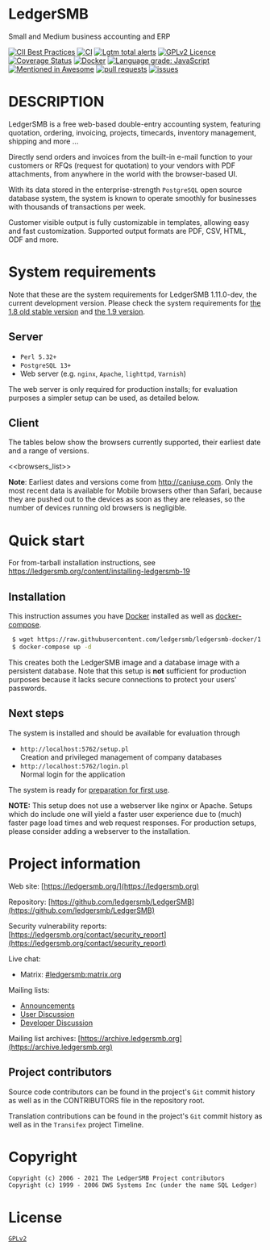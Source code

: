 
# LedgerSMB

Small and Medium business accounting and ERP


[![CII Best Practices](https://bestpractices.coreinfrastructure.org/projects/795/badge)](https://bestpractices.coreinfrastructure.org/projects/795)
[![CI](https://github.com/ledgersmb/LedgerSMB/actions/workflows/main.yml/badge.svg)](https://github.com/ledgersmb/LedgerSMB/actions/workflows/main.yml)
[![Lgtm total alerts](https://img.shields.io/lgtm/alerts/g/ledgersmb/LedgerSMB.svg?logo=lgtm&logoWidth=18)](https://lgtm.com/projects/g/ledgersmb/LedgerSMB/alerts/)
[![GPLv2 Licence](https://badges.frapsoft.com/os/gpl/gpl.png?v=103)](https://opensource.org/licenses/GPL-2.0/)
[![Coverage Status](https://coveralls.io/repos/github/ledgersmb/LedgerSMB/badge.svg?branch=master)](https://coveralls.io/github/ledgersmb/LedgerSMB?branch=master)
[![Docker](https://img.shields.io/docker/pulls/ledgersmb/ledgersmb.svg)](https://hub.docker.com/r/ledgersmb/ledgersmb/)
[![Language grade: JavaScript](https://img.shields.io/lgtm/grade/javascript/g/ledgersmb/LedgerSMB.svg?logo=lgtm&logoWidth=18)](https://lgtm.com/projects/g/ledgersmb/LedgerSMB/context:javascript)
[![Mentioned in Awesome <awesome-selfhosted>](https://awesome.re/mentioned-badge.svg)](https://github.com/Kickball/awesome-selfhosted#enterprise-resource-planning)
[![pull requests](https://www.oselvar.com/api/badge?label=pull+requests&csvUrl=https%3A%2F%2Fraw.githubusercontent.com%2Fledgersmb%2Fledgersmb-oselvar%2Fmain%2Fdata%2Fledgersmb%2FLedgerSMB%2FpullRequests.csv)](https://www.oselvar.com/github/ledgersmb/ledgersmb-oselvar/main/ledgersmb/LedgerSMB "3rd quartile cycle time")
[![issues](https://www.oselvar.com/api/badge?label=issues&csvUrl=https%3A%2F%2Fraw.githubusercontent.com%2Fledgersmb%2Fledgersmb-oselvar%2Fmain%2Fdata%2Fledgersmb%2FLedgerSMB%2Fissues.csv)](https://www.oselvar.com/github/ledgersmb/ledgersmb-oselvar/main/ledgersmb/LedgerSMB "3rd quartile cycle time")



# DESCRIPTION

LedgerSMB is a free web-based double-entry accounting system, featuring
quotation, ordering, invoicing, projects, timecards, inventory management,
shipping and more ...

Directly send orders and invoices from the built-in e-mail function to your
customers or RFQs (request for quotation) to your vendors with PDF attachments,
from anywhere in the world with the browser-based UI.

With its data stored in the enterprise-strength `PostgreSQL` open source
database system, the system is known to operate smoothly for businesses with
thousands of transactions per week.

Customer visible output is fully customizable in templates, allowing easy and
fast customization. Supported output formats are PDF, CSV, HTML, ODF and more.


# System requirements

Note that these are the system requirements for LedgerSMB 1.11.0-dev, the current
development version. Please check the system requirements for [the 1.8 old stable
version](https://github.com/ledgersmb/LedgerSMB/tree/1.8#system-requirements)
and [the 1.9 version](https://github.com/ledgersmb/LedgerSMB/tree/1.9#system-requirements).

## Server

* `Perl 5.32+`
* `PostgreSQL 13+`
* Web server (e.g. `nginx`, `Apache`, `lighttpd`, `Varnish`)

The web server is only required for production installs;
for evaluation purposes a simpler setup can be used, as detailed
below.

## Client

The tables below show the browsers currently supported, their earliest date
and a range of versions.

<<browsers_list>>

**Note**: Earliest dates and versions come from http://caniuse.com. Only the most
recent data is available for Mobile browsers other than Safari, because they
are pushed out to the devices as soon as they are releases, so the number of
devices running old browsers is negligible.

# Quick start

For from-tarball installation instructions, see https://ledgersmb.org/content/installing-ledgersmb-19

## Installation

This instruction assumes you have [Docker](https://docs.docker.com/get-docker/)
installed as well as [docker-compose](https://github.com/docker/compose#where-to-get-docker-compose).

```bash
 $ wget https://raw.githubusercontent.com/ledgersmb/ledgersmb-docker/1.10/docker-compose.yml
 $ docker-compose up -d
```

This creates both the LedgerSMB image and a database image with a persistent
database. Note that this setup is **not** sufficient for production purposes
because it lacks secure connections to protect your users' passwords.

## Next steps

The system is installed and should be available for evaluation through

* `http://localhost:5762/setup.pl`  
  Creation and privileged management of company databases
* `http://localhost:5762/login.pl`  
  Normal login for the application

The system is ready for [preparation for first
use](https://ledgersmb.org/content/preparing-ledgersmb-19-first-use).


**NOTE:** This setup does not use a webserver like nginx or Apache. Setups which
do include one will yield a faster user experience due to (much) faster page
load times and web request responses. For production setups, please consider
adding a webserver to the installation.

# Project information

Web site: [https://ledgersmb.org/](https://ledgersmb.org)

Repository: [https://github.com/ledgersmb/LedgerSMB](https://github.com/ledgersmb/LedgerSMB)

Security vulnerability reports: [https://ledgersmb.org/contact/security_report](https://ledgersmb.org/contact/security_report)

Live chat:

* Matrix: [#ledgersmb:matrix.org](https://app.element.io/#/room/#ledgersmb:matrix.org)


Mailing lists:

* [Announcements](https://lists.ledgersmb.org/postorius/lists/announce.lists.ledgersmb.org/)
* [User Discussion](https://lists.ledgersmb.org/postorius/lists/users.lists.ledgersmb.org/)
* [Developer Discussion](https://lists.ledgersmb.org/postorius/lists/devel.lists.ledgersmb.org/)

Mailing list archives: [https://archive.ledgersmb.org](https://archive.ledgersmb.org)


## Project contributors

Source code contributors can be found in the project's `Git` commit history
as well as in the CONTRIBUTORS file in the repository root.

Translation contributions can be found in the project's `Git` commit history
as well as in the `Transifex` project Timeline.


# Copyright

```plain
Copyright (c) 2006 - 2021 The LedgerSMB Project contributors
Copyright (c) 1999 - 2006 DWS Systems Inc (under the name SQL Ledger)
```

# License

[`GPLv2`](https://opensource.org/licenses/GPL-2.0)
